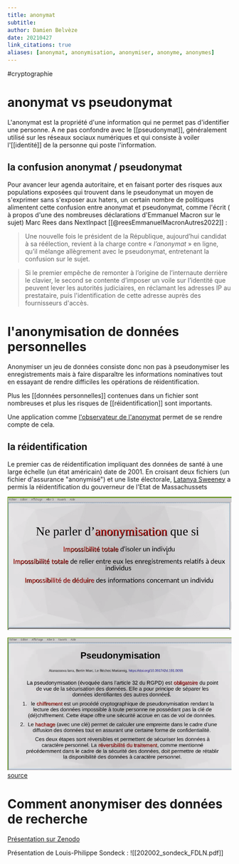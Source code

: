 ```yaml
---
title: anonymat
subtitle:
author: Damien Belvèze
date: 20210427
link_citations: true
aliases: [anonymat, anonymisation, anonymiser, anonyme, anonymes]
---
```

#cryptographie

# anonymat vs pseudonymat

L'anonymat est la propriété d'une information qui ne permet pas d'identifier une personne. A ne pas confondre avec le [[pseudonymat]], généralement utilisé sur les réseaux sociaux numériques et qui consiste à voiler l'[[identité]] de la personne qui poste l'information. 

## la confusion anonymat / pseudonymat

Pour avancer leur agenda autoritaire, et en faisant porter des risques aux populations exposées qui trouvent dans le pseudonymat un moyen de s'exprimer sans s'exposer aux haters, un certain nombre de politiques alimentent cette confusion entre anonymat et pseudonymat, comme l'écrit ( à propos d'une des nombreuses déclarations d'Emmanuel Macron sur le sujet) Marc Rees dans NextInpact [[@reesEmmanuelMacronAutres2022]] : 

> Une nouvelle fois le président de la République, aujourd’hui candidat à sa réélection, revient à la charge contre « _l’anonymat_ » en ligne, qu’il mélange allègrement avec le pseudonymat, entretenant la confusion sur le sujet.

>Si le premier empêche de remonter à l’origine de l’internaute derrière le clavier, le second se contente d’imposer un voile sur l’identité que peuvent lever les autorités judiciaires, en réclamant les adresses IP au prestataire, puis l'identification de cette adresse auprès des fournisseurs d'accès.


# l'anonymisation de données personnelles

Anonymiser un jeu de données consiste donc non pas à pseudonymiser les enregistrements mais à faire disparaître les informations nominatives tout en essayant de rendre difficiles les opérations de réidentification. 

Plus les [[données personnelles]] contenues dans un fichier sont nombreuses et plus les risques de [[réidentification]] sont importants. 

Une application comme [l'observateur de l'anonymat](https://cpg.doc.ic.ac.uk/observatory/explore) permet de se rendre compte de cela. 

## la réidentification

Le premier cas de réidentification impliquant des données de santé à une large échelle (un état américain) date de 2001. 
En croisant deux fichiers (un fichier d'assurance "anonymisé") et une liste électorale, [Latanya Sweeney](https://en.wikipedia.org/wiki/Latanya_Sweeney) a permis la réidentification du gouverneur de l'Etat de Massachussets



![anonymisation / pseudonymisation](images/RGPD5.png)

![pseudonymisation](images/RGPD6.png)
[source](https://www.inist.fr/nos-actualites/stockage-des-donnees-recherche/)

# Comment anonymiser des données de recherche

[Présentation sur Zenodo](https://zenodo.org/record/5717856)

Présentation de Louis-Philippe Sondeck :
![[202002_sondeck_FDLN.pdf]]

